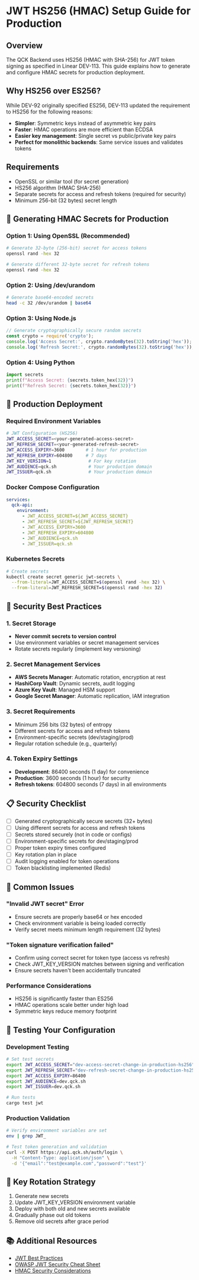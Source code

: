 # JWT HS256 (HMAC) Setup Guide for Production

## Overview
The QCK Backend uses HS256 (HMAC with SHA-256) for JWT token signing as specified in Linear DEV-113. This guide explains how to generate and configure HMAC secrets for production deployment.

## Why HS256 over ES256?
While DEV-92 originally specified ES256, DEV-113 updated the requirement to HS256 for the following reasons:
- **Simpler**: Symmetric keys instead of asymmetric key pairs
- **Faster**: HMAC operations are more efficient than ECDSA
- **Easier key management**: Single secret vs public/private key pairs
- **Perfect for monolithic backends**: Same service issues and validates tokens

## Requirements
- OpenSSL or similar tool (for secret generation)
- HS256 algorithm (HMAC SHA-256)
- Separate secrets for access and refresh tokens (required for security)
- Minimum 256-bit (32 bytes) secret length

## 🔑 Generating HMAC Secrets for Production

### Option 1: Using OpenSSL (Recommended)
```bash
# Generate 32-byte (256-bit) secret for access tokens
openssl rand -hex 32

# Generate different 32-byte secret for refresh tokens
openssl rand -hex 32
```

### Option 2: Using /dev/urandom
```bash
# Generate base64-encoded secrets
head -c 32 /dev/urandom | base64
```

### Option 3: Using Node.js
```javascript
// Generate cryptographically secure random secrets
const crypto = require('crypto');
console.log('Access Secret:', crypto.randomBytes(32).toString('hex'));
console.log('Refresh Secret:', crypto.randomBytes(32).toString('hex'));
```

### Option 4: Using Python
```python
import secrets
print(f"Access Secret: {secrets.token_hex(32)}")
print(f"Refresh Secret: {secrets.token_hex(32)}")
```

## 🚀 Production Deployment

### Required Environment Variables
```bash
# JWT Configuration (HS256)
JWT_ACCESS_SECRET=<your-generated-access-secret>
JWT_REFRESH_SECRET=<your-generated-refresh-secret>
JWT_ACCESS_EXPIRY=3600        # 1 hour for production
JWT_REFRESH_EXPIRY=604800     # 7 days
JWT_KEY_VERSION=1              # For key rotation
JWT_AUDIENCE=qck.sh            # Your production domain
JWT_ISSUER=qck.sh              # Your production domain
```

### Docker Compose Configuration
```yaml
services:
  qck-api:
    environment:
      - JWT_ACCESS_SECRET=${JWT_ACCESS_SECRET}
      - JWT_REFRESH_SECRET=${JWT_REFRESH_SECRET}
      - JWT_ACCESS_EXPIRY=3600
      - JWT_REFRESH_EXPIRY=604800
      - JWT_AUDIENCE=qck.sh
      - JWT_ISSUER=qck.sh
```

### Kubernetes Secrets
```bash
# Create secrets
kubectl create secret generic jwt-secrets \
  --from-literal=JWT_ACCESS_SECRET=$(openssl rand -hex 32) \
  --from-literal=JWT_REFRESH_SECRET=$(openssl rand -hex 32)
```

## 🔐 Security Best Practices

### 1. Secret Storage
- **Never commit secrets to version control**
- Use environment variables or secret management services
- Rotate secrets regularly (implement key versioning)

### 2. Secret Management Services
- **AWS Secrets Manager**: Automatic rotation, encryption at rest
- **HashiCorp Vault**: Dynamic secrets, audit logging
- **Azure Key Vault**: Managed HSM support
- **Google Secret Manager**: Automatic replication, IAM integration

### 3. Secret Requirements
- Minimum 256 bits (32 bytes) of entropy
- Different secrets for access and refresh tokens
- Environment-specific secrets (dev/staging/prod)
- Regular rotation schedule (e.g., quarterly)

### 4. Token Expiry Settings
- **Development**: 86400 seconds (1 day) for convenience
- **Production**: 3600 seconds (1 hour) for security
- **Refresh tokens**: 604800 seconds (7 days) in all environments

## 📋 Security Checklist

- [ ] Generated cryptographically secure secrets (32+ bytes)
- [ ] Using different secrets for access and refresh tokens
- [ ] Secrets stored securely (not in code or configs)
- [ ] Environment-specific secrets for dev/staging/prod
- [ ] Proper token expiry times configured
- [ ] Key rotation plan in place
- [ ] Audit logging enabled for token operations
- [ ] Token blacklisting implemented (Redis)

## 🚨 Common Issues

### "Invalid JWT secret" Error
- Ensure secrets are properly base64 or hex encoded
- Check environment variable is being loaded correctly
- Verify secret meets minimum length requirement (32 bytes)

### "Token signature verification failed"
- Confirm using correct secret for token type (access vs refresh)
- Check JWT_KEY_VERSION matches between signing and verification
- Ensure secrets haven't been accidentally truncated

### Performance Considerations
- HS256 is significantly faster than ES256
- HMAC operations scale better under high load
- Symmetric keys reduce memory footprint

## 📝 Testing Your Configuration

### Development Testing
```bash
# Set test secrets
export JWT_ACCESS_SECRET="dev-access-secret-change-in-production-hs256"
export JWT_REFRESH_SECRET="dev-refresh-secret-change-in-production-hs256"
export JWT_ACCESS_EXPIRY=86400
export JWT_AUDIENCE=dev.qck.sh
export JWT_ISSUER=dev.qck.sh

# Run tests
cargo test jwt
```

### Production Validation
```bash
# Verify environment variables are set
env | grep JWT_

# Test token generation and validation
curl -X POST https://api.qck.sh/auth/login \
  -H "Content-Type: application/json" \
  -d '{"email":"test@example.com","password":"test"}'
```

## 🔄 Key Rotation Strategy

1. Generate new secrets
2. Update JWT_KEY_VERSION environment variable
3. Deploy with both old and new secrets available
4. Gradually phase out old tokens
5. Remove old secrets after grace period

## 📚 Additional Resources

- [JWT Best Practices](https://tools.ietf.org/html/rfc8725)
- [OWASP JWT Security Cheat Sheet](https://cheatsheetseries.owasp.org/cheatsheets/JSON_Web_Token_for_Java_Cheat_Sheet.html)
- [HMAC Security Considerations](https://nvlpubs.nist.gov/nistpubs/FIPS/NIST.FIPS.198-1.pdf)
